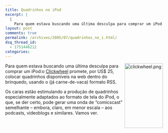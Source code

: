 ```yaml
---
title: Quadrinhos no iPod
excerpt: |
  |
    Para quem estava buscando uma última desculpa para comprar um iPod:o Clickwheel promete, por US$ 25, colocar quadrinhos disponíveis na web dentro do brinquedo, usando o (já carne-de-vaca) formato RSS. Os caras estão estimulando a produção de quadrinhos especialmente adaptados...
layout: post
comments: true
permalink: /archives/2005/07/quadrinhos_no_i.html/
dsq_thread_id:
  - 1751446212
categories:
---
```

<img title="clickwheel.png" src="//chester.me/archives/img/clickwheel.png" width="122" height="207" align="right" style="margin-left:2px" />Para quem estava buscando uma última desculpa para comprar um iPod:o <a href="http://www.clickwheel.net/" target="_blank">Clickwheel</a> promete, por US$ 25, colocar quadrinhos disponíveis na web dentro do brinquedo, usando o (já carne-de-vaca) formato RSS.

Os caras estão estimulando a produção de quadrinhos especialmente adaptados ao formato de tela do iPod, o que, se der certo, pode gerar uma onda de &#8220;comicscast&#8221; semelhante &#8211; embora, claro, em menor escala &#8211; aos podcasts, videoblogs e similares. Vamos ver.
